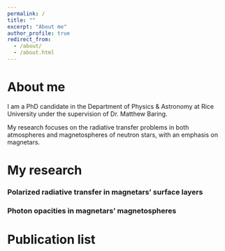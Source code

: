 ```yaml
---
permalink: /
title: ""
excerpt: "About me"
author_profile: true
redirect_from: 
  - /about/
  - /about.html
---
```


About me
======
I am a PhD candidate in the Department of Physics & Astronomy at Rice University under the supervision of Dr. Matthew Baring.

My research focuses on the radiative transfer problems in both atmospheres and magnetospheres of neutron stars, with an emphasis on magnetars.

My research
======
### Polarized radiative transfer in magnetars’ surface layers

### Photon opacities in magnetars’ magnetospheres

Publication list
======

